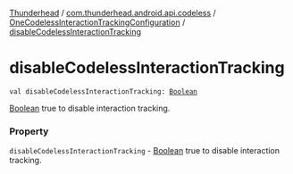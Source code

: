[Thunderhead](../../index.md) / [com.thunderhead.android.api.codeless](../index.md) / [OneCodelessInteractionTrackingConfiguration](index.md) / [disableCodelessInteractionTracking](./disable-codeless-interaction-tracking.md)

# disableCodelessInteractionTracking

`val disableCodelessInteractionTracking: `[`Boolean`](https://kotlinlang.org/api/latest/jvm/stdlib/kotlin/-boolean/index.html)

[Boolean](https://kotlinlang.org/api/latest/jvm/stdlib/kotlin/-boolean/index.html) true to disable interaction tracking.

### Property

`disableCodelessInteractionTracking` - [Boolean](https://kotlinlang.org/api/latest/jvm/stdlib/kotlin/-boolean/index.html) true to disable interaction tracking.